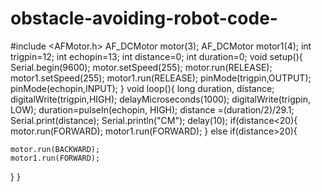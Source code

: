 # obstacle-avoiding-robot-code-

#include <AFMotor.h>
AF_DCMotor motor(3);
AF_DCMotor motor1(4);
int trigpin=12;
int echopin=13;
int distance=0;
int duration=0;
void setup(){
  Serial.begin(9600);
  motor.setSpeed(255);
  motor.run(RELEASE);
    motor1.setSpeed(255);
  motor1.run(RELEASE);
  pinMode(trigpin,OUTPUT);
  pinMode(echopin,INPUT);
  }
  void loop(){
    long duration, distance;
  digitalWrite(trigpin,HIGH);
  delayMicroseconds(1000);
  digitalWrite(trigpin, LOW);
  duration=pulseIn(echopin, HIGH);
  distance =(duration/2)/29.1;
  Serial.print(distance);
  Serial.println("CM");
  delay(10);
  if(distance<20){
    motor.run(FORWARD);
    motor1.run(FORWARD);
  }
  else if(distance>20){
   
    motor.run(BACKWARD);
    motor1.run(FORWARD);
  }
  }
